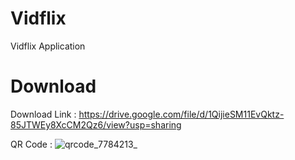 # Vidflix
Vidflix Application

# Download
Download Link : https://drive.google.com/file/d/1QijieSM11EvQktz-85JTWEy8XcCM2Qz6/view?usp=sharing

QR Code : ![qrcode_7784213_](https://user-images.githubusercontent.com/95560640/148181217-10cf79d3-7d8a-4f08-9c01-adc651a592cc.png)
